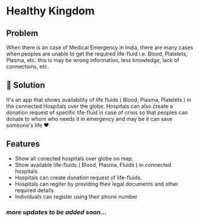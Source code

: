 # Healthy Kingdom

## Problem
When there is an case of Medical Emergency in India, there are many cases when peoples are unable to get the required life-fluid i.e. Blood, Platelets, Plasma, etc. this is may be wrong information, less knowledge, lack of connections, etc.

## 💮 Solution
It's an app that shows availability of life fluids ( Blood, Plasma, Platelets ) in the connected Hospitals over the globe. 
Hospitals can also create a donation request of specific life-fluid in case of crisis so that peoples can donate to whom who needs it in emergency and may be it can save someone's life ❤.

## Features
* Show all conected hospitals over globe on map.
* Show available life-fluids ( Blood, Plasma, Fluids ) in connected hospitals.
* Hospitals can create donation request of life-fluids.
* Hospitals can regiter by providing their legal documents and other required details
* Individuals can register using their phone number

### <i>more updates to be added soon...</i>
